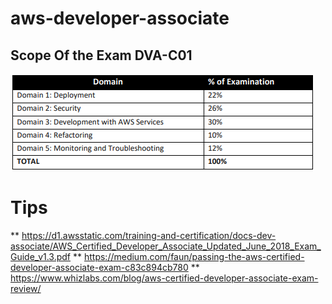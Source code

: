 # aws-developer-associate
## Scope Of the Exam DVA-C01
![See the scope](scope.PNG)



# Tips
** https://d1.awsstatic.com/training-and-certification/docs-dev-associate/AWS_Certified_Developer_Associate_Updated_June_2018_Exam_Guide_v1.3.pdf
** https://medium.com/faun/passing-the-aws-certified-developer-associate-exam-c83c894cb780
** https://www.whizlabs.com/blog/aws-certified-developer-associate-exam-review/

